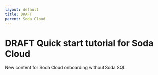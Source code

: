```yaml
---
layout: default
title: DRAFT
parent: Soda Cloud
---
```


# DRAFT Quick start tutorial for Soda Cloud

New content for Soda Cloud onboarding without Soda SQL.